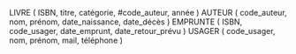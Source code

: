 LIVRE ( ISBN, titre, catégorie, #code_auteur, année )
AUTEUR ( code_auteur, nom, prénom, date_naissance, date_décès )
EMPRUNTE ( ISBN, code_usager, date_emprunt, date_retour_prévu )
USAGER ( code_usager, nom, prénom, mail, téléphone )